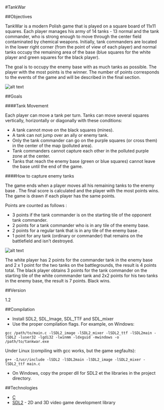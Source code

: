 #TankWar

##Objectives

TankWar is a modern Polish game that is played on a square board of 11x11 squares. Each player manages his army of 14 tanks - 13 normal and the tank commander, who is strong enough to move through the center field contaminated by chemical weapons. Initially, tank commanders are located in the lower right corner (from the point of view of each player) and normal tanks occupy the remaining area of ​​the base (blue squares for the white player and green squares for the black player).

The goal is to occupy the enemy base with as much tanks as possible. The player with the most points is the winner. The number of points corresponds to the events of the game and will be described in the final section. 

![alt text](http://sanic.violates.me/i/nvSlaf.jpg "Tabletop")

##Goals

####Tank Movement

Each player can move a tank per turn. Tanks can move several squares vertically, horizontally or diagonally with these conditions:
  - A tank cannot move on the black squares (mines).
  - A tank can not jump over an ally or enemy tank.
  - Only the tank commander can go on the purple squares (or cross them) in the center of the map (polluted area).
  - Tank commanders cannot capture each other in the polluted purple zone at the center.
  - Tanks that reach the enemy base (green or blue squares) cannot leave the base until the end of the game.

####How to capture enemy tanks

The game ends when a player moves all his remaining tanks to the enemy base . The final score is calculated and the player with the most points wins. The game is drawn if each player has the same points.

Points are counted as follows :

 - 3 points if the tank commander is on the starting tile of the opponent tank commander.
 - 2 points for a tank commander who is in any tile of the enemy base.
 - 2 points for a regular tank that is in any tile of the enemy base .
 - 1 point for any tank (ordinary or commander) that remains on the battlefield and isn't destroyed.

![alt text](http://i.imgur.com/WvEJlta.jpg?1 "Counting Points")

The white player has 2 points for the commander tank in the enemy base and 2 x 1 point for the two tanks on the battlegrounds, the result is 4 points total. The black player obtains 3 points for the tank commander on the starting tile of the white commmander tank and 2x2 points for his two tanks in the enemy base, the result is 7 points. Black wins.


##Version

1.2

##Compilation

 - Install SDL2, SDL_Image, SDL_TTF and SDL_mixer
 - Use the proper compilation flags. For example, on Windows:
 ```
 gcc /path/to/main.c -lSDL2_image -lSDL2_mixer -lSDL2_ttf -lSDL2main -lSDL2 -luser32 -lgdi32 -lwinmm -ldxguid -mwindows -o /path/to/tankwar.exe
```
   Under Linux (compiling with gcc works, but the game segfaults):
 ```
 g++ -I/usr/include -lSDL2 -lSDL2main -lSDL2_image -lSDL2_mixer -lSDL2_ttf main.c
 ```
 - On Windows, copy the proper dll for SDL2 et the libraries in the project directory.


##Technologies 

* [C]
* [SDL2] - 2D and 3D video game development library

[C]:https://en.wikipedia.org/wiki/C_%28programming_language%29
[SDL2]:http://www.libsdl.org/
